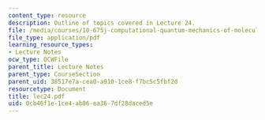 ```yaml
---
content_type: resource
description: Outline of topics covered in Lecture 24.
file: /media/courses/10-675j-computational-quantum-mechanics-of-molecular-and-extended-systems-fall-2004/0cb46f1e1ce4ab06ea367df28daced5e_lec24.pdf
file_type: application/pdf
learning_resource_types:
- Lecture Notes
ocw_type: OCWFile
parent_title: Lecture Notes
parent_type: CourseSection
parent_uid: 38517e7a-cea0-a910-1ce8-f7bc5c5fbf2d
resourcetype: Document
title: lec24.pdf
uid: 0cb46f1e-1ce4-ab06-ea36-7df28daced5e
---
```

